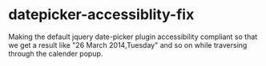 datepicker-accessiblity-fix
===========================

Making the default jquery date-picker plugin accessibility compliant so that we get a result like "26 March 2014,Tuesday" and so on while traversing through the calender popup.
